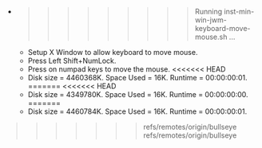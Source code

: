 * >>>>>>>>> Running inst-min-win-jwm-keyboard-move-mouse.sh ...
  * Setup X Window to allow keyboard to move mouse.
  * Press Left Shift+NumLock.
  * Press on numpad keys to move the mouse.
<<<<<<< HEAD
  * Disk size = 4460368K. Space Used = 16K. Runtime = 00:00:00:01.
=======
<<<<<<< HEAD
  * Disk size = 4349780K. Space Used = 16K. Runtime = 00:00:00:00.
=======
  * Disk size = 4460784K. Space Used = 16K. Runtime = 00:00:00:01.
>>>>>>> refs/remotes/origin/bullseye
>>>>>>> refs/remotes/origin/bullseye
